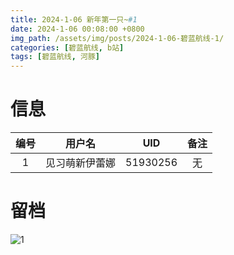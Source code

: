 ```yaml
---
title: 2024-1-06 新年第一只~#1
date: 2024-1-06 00:08:00 +0800
img_path: /assets/img/posts/2024-1-06-碧蓝航线-1/
categories: [碧蓝航线, b站]
tags: [碧蓝航线, 河豚]
---
```


# 信息

| 编号 |     用户名     |   UID    | 备注 |
| :--: | :------------: | :------: | :--: |
|  1   | 见习萌新伊蕾娜 | 51930256 |  无  |

# 留档

![1](1.jpg)